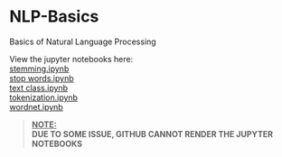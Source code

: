 # NLP-Basics

Basics of Natural Language Processing 

View the jupyter notebooks here:<br>
<a href="https://nbviewer.jupyter.org/github/Rajdeep2121/NLP-Basics/blob/master/stemming.ipynb">stemming.ipynb</a><br>
<a href="https://nbviewer.jupyter.org/github/Rajdeep2121/NLP-Basics/blob/master/stop%20words.ipynb">stop words.ipynb</a><br>
<a href="https://nbviewer.jupyter.org/github/Rajdeep2121/NLP-Basics/blob/master/text%20class.ipynb">text class.ipynb</a><br>
<a href="https://nbviewer.jupyter.org/github/Rajdeep2121/NLP-Basics/blob/master/tokenization.ipynb">tokenization.ipynb</a><br>
<a href="https://nbviewer.jupyter.org/github/Rajdeep2121/NLP-Basics/blob/master/wordnet.ipynb">wordnet.ipynb</a><br>


> <b><u>NOTE:</u><br>
> DUE TO SOME ISSUE, GITHUB CANNOT RENDER THE JUPYTER NOTEBOOKS</b>


